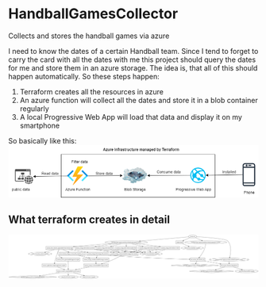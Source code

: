 # HandballGamesCollector
Collects and stores the handball games via azure

I need to know the dates of a certain Handball team.
Since I tend to forget to carry the card with all the dates with me this project should query the dates for me and store them in an azure storage.
The idea is, that all of this should happen automatically.
So these steps happen:

1. Terraform creates all the resources in azure
2. An azure function will collect all the dates and store it in a blob container regularly
3. A local Progressive Web App will load that data and display it on my smartphone

So basically like this:
![Workflow graph](./workflow.png)

## What terraform creates in detail

![Terraform graph](./terraform_resources.svg)
